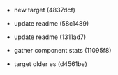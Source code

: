 * new target (4837dcf)

* update readme (58c1489)
* update readme (1311ad7)

* gather component stats (11095f8)

* target older es (d4561be)




